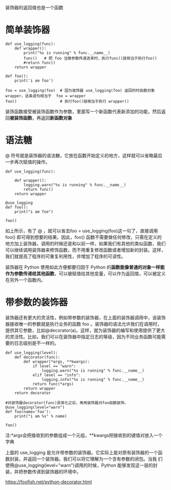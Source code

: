 装饰器的返回值也是一个函数  
# 简单装饰器  
```
def use_logging(func):
    def wrapper():
        print("%s is running" % func.__name__)
        func()   # 把 foo 当做参数传递进来时，执行func()就相当于执行foo()  
        #return func()
    return wrapper

def foo():
    print('i am foo')

foo = use_logging(foo)  # 因为装饰器 use_logging(foo) 返回的时函数对象 wrapper，这条语句相当于  foo = wrapper
foo()                   # 执行foo()就相当于执行 wrapper()
```
装饰函数接受被装饰函数作为参数，里面写一个新函数代表新添加的功能，然后返回**被装饰函数**，再返回**新函数对象**  
# 语法糖
 @ 符号就是装饰器的语法糖，它放在函数开始定义的地方，这样就可以省略最后一步再次赋值的操作。  
```
def use_logging(func):

    def wrapper():
        logging.warn("%s is running" % func.__name__)
        return func()
    return wrapper

@use_logging
def foo():
    print("i am foo")

foo()
```  
如上所示，有了 @ ，就可以省去foo = use_logging(foo)这一句了，直接调用 foo() 即可得到想要的结果。因此，foo() 函数不需要做任何修改，只需在定义的地方加上装饰器，调用的时候还是和以前一样，如果我们有其他的类似函数，我们可以继续调用装饰器来修饰函数，而不用重复修改函数或者增加新的封装。这样，我们就提高了程序的可重复利用性，并增加了程序的可读性。

装饰器在 Python 使用如此方便都要归因于 Python 的**函数能像普通的对象一样能作为参数传递给其他函数**，可以被赋值给其他变量，可以作为返回值，可以被定义在另外一个函数内。  
# 带参数的装饰器
装饰器还有更大的灵活性，例如带参数的装饰器，在上面的装饰器调用中，该装饰器接收唯一的参数就是执行业务的函数 foo 。装饰器的语法允许我们在调用时，提供其它参数，比如@decorator(a)。这样，就为装饰器的编写和使用提供了更大的灵活性。比如，我们可以在装饰器中指定日志的等级，因为不同业务函数可能需要的日志级别是不一样的。
```
def use_logging(level):
    def decorator(func):
        def wrapper(*args, **kwargs):
            if level == "warn":
                logging.warn("%s is running" % func.__name__)
            elif level == "info":
                logging.info("%s is running" % func.__name__)
            return func(*args)
        return wrapper
    return decorator

#对装饰器decorator(func)具体化之后，再用装饰器对foo函数装饰。
@use_logging(level="warn")
def foo(name='foo'):
    print("i am %s" % name)

foo()
```    
注:*args会把接收到的参数组成一个元组，**kwargs把接收到的键值对放入一个字典    

上面的 use_logging 是允许带参数的装饰器。它实际上是对原有装饰器的一个函数封装，并返回一个装饰器。我们可以将它理解为一个含有参数的闭包。当我 们使用@use_logging(level="warn")调用的时候，Python 能够发现这一层的封装，并把参数传递到装饰器的环境中。

https://foofish.net/python-decorator.html